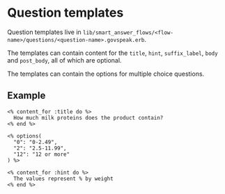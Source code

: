 # Question templates

Question templates live in `lib/smart_answer_flows/<flow-name>/questions/<question-name>.govspeak.erb`.

The templates can contain content for the `title`, `hint`, `suffix_label`, `body` and `post_body`, all of which are optional.

The templates can contain the options for multiple choice questions.

## Example

```
<% content_for :title do %>
  How much milk proteins does the product contain?
<% end %>

<% options(
  "0": "0-2.49",
  "2": "2.5-11.99",
  "12": "12 or more"
) %>

<% content_for :hint do %>
  The values represent % by weight
<% end %>
```
